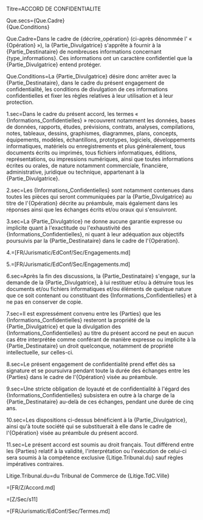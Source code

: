 Titre=ACCORD DE CONFIDENTIALITE

Que.secs={Que.Cadre}<br>{Que.Conditions}

Que.Cadre=Dans le cadre de {décrire_opération} (ci-après dénommée l' « {Opération} »), la {Partie_Divulgatrice} s'apprête à fournir à la {Partie_Destinataire} de nombreuses informations concernant {type_informations}. Ces informations ont un caractère confidentiel que la {Partie_Divulgatrice} entend protéger.

Que.Conditions=La {Partie_Divulgatrice} désire donc arrêter avec la {Partie_Destinataire}, dans le cadre du présent engagement de confidentialité, les conditions de divulgation de ces informations confidentielles et fixer les règles relatives à leur utilisation et à leur protection.

1.sec=Dans le cadre du présent accord, les termes « {Informations_Confidentielles} » recouvrent notamment les données, bases de données, rapports, études, prévisions, contrats, analyses, compilations, notes, tableaux, dessins, graphismes, diagrammes, plans, concepts, équipements, modèles, échantillons, prototypes, logiciels, développements informatiques, matériels ou enregistrements et plus généralement, tous documents écrits ou imprimés, tous fichiers informatiques, éditions, représentations, ou impressions numériques, ainsi que toutes informations écrites ou orales, de nature notamment commerciale, financière, administrative, juridique ou technique, appartenant à la {Partie_Divulgatrice}.

2.sec=Les {Informations_Confidentielles} sont notamment contenues dans toutes les pièces qui seront communiquées par la {Partie_Divulgatrice} au titre de l'{Opération} décrite au préambule, mais également dans les réponses ainsi que les échanges écrits et/ou oraux qui s'ensuivront.

3.sec=La {Partie_Divulgatrice} ne donne aucune garantie expresse ou implicite quant à l'exactitude ou l'exhaustivité des {Informations_Confidentielles}, ni quant à leur adéquation aux objectifs poursuivis par la {Partie_Destinataire} dans le cadre de l'{Opération}.

4.=[FR/Jurismatic/EdConf/Sec/Engagements.md]

5.=[FR/Jurismatic/EdConf/Sec/Engagements.md]

6.sec=Après la fin des discussions, la {Partie_Destinataire} s'engage, sur la demande de la {Partie_Divulgatrice}, à lui restituer et/ou à détruire tous les documents et/ou fichiers informatiques et/ou éléments de quelque nature que ce soit contenant ou constituant des {Informations_Confidentielles} et à ne pas en conserver de copie.

7.sec=Il est expressément convenu entre les {Parties} que les {Informations_Confidentielles} resteront la propriété de la {Partie_Divulgatrice} et que la divulgation des {Informations_Confidentielles} au titre du présent accord ne peut en aucun cas être interprétée comme conférant de manière expresse ou implicite à la {Partie_Destinataire} un droit quelconque, notamment de propriété intellectuelle, sur celles-ci.

8.sec=Le présent engagement de confidentialité prend effet dès sa signature et se poursuivra pendant toute la durée des échanges entre les {Parties} dans le cadre de l'{Opération} visée au préambule.

9.sec=Une stricte obligation de loyauté et de confidentialité à l'égard des {Informations_Confidentielles} subsistera en outre à la charge de la {Partie_Destinataire} au-delà de ces échanges, pendant une durée de cinq ans.

10.sec=Les dispositions ci-dessus bénéficient à la {Partie_Divulgatrice}, ainsi qu'à toute société qui se substituerait à elle dans le cadre de l'{Opération} visée au préambule du présent accord.

11.sec=Le présent accord est soumis au droit français. Tout différend entre les {Parties} relatif à la validité, l'interprétation ou l'exécution de celui-ci sera soumis à la compétence exclusive {Litige.Tribunal.du} sauf règles impératives contraires.


Litige.Tribunal.du=du Tribunal de Commerce de {Litige.TdC.Ville}


=[FR/Z/Accord.md]

=[Z/Sec/s11]  

=[FR/Jurismatic/EdConf/Sec/Termes.md]